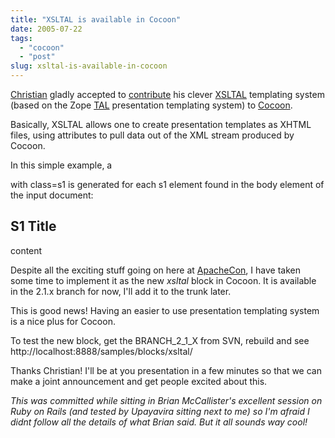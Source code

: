 ```yaml
---
title: "XSLTAL is available in Cocoon"
date: 2005-07-22
tags: 
  - "cocoon"
  - "post"
slug: xsltal-is-available-in-cocoon
---
```


[Christian](http://blog.bitflux.ch/archive/2005/07/21/xsltal-gets-cocoon-support.html) gladly accepted to [contribute](http://marc.theaimsgroup.com/?l=xml-cocoon-dev&m=112196402613727&w=2) his clever [XSLTAL](http://wiki.bitflux.org/Templates_TAL) templating system (based on the Zope [TAL](http://www.zope.org/Wikis/DevSite/Projects/ZPT/TAL%20Specification%201.4) presentation templating system) to [Cocoon](http://cocoon.apache.org).

Basically, XSLTAL allows one to create presentation templates as XHTML files, using attributes to pull data out of the XML stream produced by Cocoon.

In this simple example, a <div/> with class=s1 is generated for each s1 element found in the body element of the input document:

<div class="content" tal:repeat="s1 /document/body/s1">
<div class="s1">
<h2 tal:content="$s1/@title">S1 Title</h2>
<div tal:replace="structure $s1/node()"> content</div>
</div>
</div>

Despite all the exciting stuff going on here at [ApacheCon](http://apachecon.com), I have taken some time to implement it as the new _xsltal_ block in Cocoon. It is available in the 2.1.x branch for now, I'll add it to the trunk later.

This is good news! Having an easier to use presentation templating system is a nice plus for Cocoon.

To test the new block, get the BRANCH\_2\_1\_X from SVN, rebuild and see http://localhost:8888/samples/blocks/xsltal/

Thanks Christian! I'll be at you presentation in a few minutes so that we can make a joint announcement and get people excited about this.

_This was committed while sitting in Brian McCallister's excellent session on Ruby on Rails (and tested by Upayavira sitting next to me) so I'm afraid I didnt follow all the details of what Brian said. But it all sounds way cool!_

